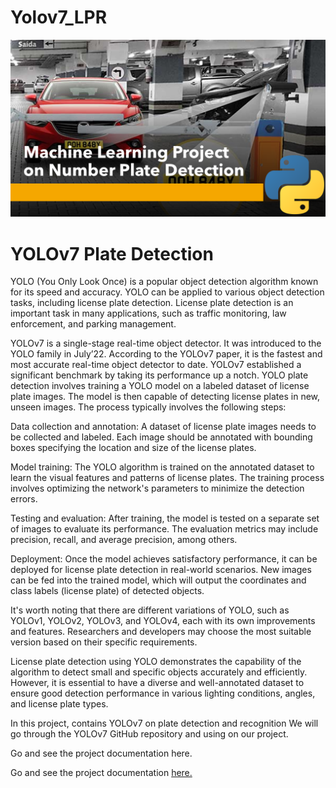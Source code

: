 # Yolov7_LPR

![Yolov7](https://github.com/AISoltani/Yolov7_LPR/blob/main/Documentation/Machine-Learning-Project-on-Number-Plate-Detection.png)

# YOLOv7 Plate Detection
YOLO (You Only Look Once) is a popular object detection algorithm known for its speed and accuracy. YOLO can be applied to various object detection tasks, including license plate detection. License plate detection is an important task in many applications, such as traffic monitoring, law enforcement, and parking management.

YOLOv7 is a single-stage real-time object detector. It was introduced to the YOLO family in July’22. According to the YOLOv7 paper, it is the fastest and most accurate real-time object detector to date. YOLOv7 established a significant benchmark by taking its performance up a notch.
YOLO plate detection involves training a YOLO model on a labeled dataset of license plate images. The model is then capable of detecting license plates in new, unseen images. The process typically involves the following steps:

Data collection and annotation: A dataset of license plate images needs to be collected and labeled. Each image should be annotated with bounding boxes specifying the location and size of the license plates.

Model training: The YOLO algorithm is trained on the annotated dataset to learn the visual features and patterns of license plates. The training process involves optimizing the network's parameters to minimize the detection errors.

Testing and evaluation: After training, the model is tested on a separate set of images to evaluate its performance. The evaluation metrics may include precision, recall, and average precision, among others.

Deployment: Once the model achieves satisfactory performance, it can be deployed for license plate detection in real-world scenarios. New images can be fed into the trained model, which will output the coordinates and class labels (license plate) of detected objects.

It's worth noting that there are different variations of YOLO, such as YOLOv1, YOLOv2, YOLOv3, and YOLOv4, each with its own improvements and features. Researchers and developers may choose the most suitable version based on their specific requirements.

License plate detection using YOLO demonstrates the capability of the algorithm to detect small and specific objects accurately and efficiently. However, it is essential to have a diverse and well-annotated dataset to ensure good detection performance in various lighting conditions, angles, and license plate types.

In this project, contains YOLOv7 on plate detection and recognition We will go through the YOLOv7 GitHub repository and using on our project.

Go and see the project documentation here.

Go and see the project documentation  [here.](https://github.com/AISoltani/Yolov7_LPR/blob/main/Documentation/LRP_Report.pdf)



